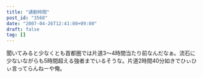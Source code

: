 ```yaml
---
title: "通勤時間"
post_id: "3568"
date: "2007-04-26T12:41:00+09:00"
draft: false
tag: []
---
```



聞いてみると少なくとも首都圏では片道3～4時間当たり前なんだなぁ。流石に少ないながらも5時間超える強者までいるそうな。片道2時間40分如きでひぃひぃ言ってらんねーや俺。
